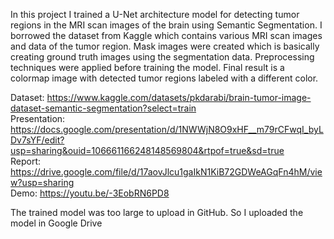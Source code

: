 In this project I trained a U-Net architecture model for detecting tumor regions in the MRI scan images of the brain using Semantic Segmentation. I borrowed the dataset from Kaggle which contains various MRI scan images and data of the tumor region. Mask images were created which is basically creating ground truth images using the segmentation data. Preprocessing techniques were applied before training the model. Final result is a colormap image with detected tumor regions labeled with a different color.

Dataset: https://www.kaggle.com/datasets/pkdarabi/brain-tumor-image-dataset-semantic-segmentation?select=train<br>
Presentation: https://docs.google.com/presentation/d/1NWWjN8O9xHF__m79rCFwqI_byLDv7sYF/edit?usp=sharing&ouid=106661166248148569804&rtpof=true&sd=true<br>
Report: https://drive.google.com/file/d/17aovJlcu1gaIkN1KiB72GDWeAGqFn4hM/view?usp=sharing<br>
Demo: https://youtu.be/-3EobRN6PD8<br>

The trained model was too large to upload in GitHub. So I uploaded the model in Google Drive
